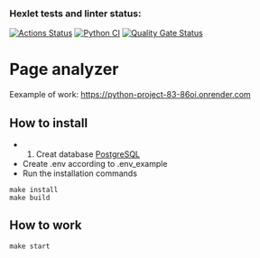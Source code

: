 ### Hexlet tests and linter status:
[![Actions Status](https://github.com/DaniilShomin/python-project-83/actions/workflows/hexlet-check.yml/badge.svg)](https://github.com/DaniilShomin/python-project-83/actions)
[![Python CI](https://github.com/DaniilShomin/python-project-83/actions/workflows/pyci.yml/badge.svg)](https://github.com/DaniilShomin/python-project-83/actions/workflows/pyci.yml)
[![Quality Gate Status](https://sonarcloud.io/api/project_badges/measure?project=DaniilShomin_python-project-83&metric=alert_status)](https://sonarcloud.io/summary/new_code?id=DaniilShomin_python-project-83)

# Page analyzer  
Eexample of work: https://python-project-83-86oi.onrender.com

## How to install  
* 1. Creat database [PostgreSQL](https://github.com/Hexlet/ru-instructions/blob/main/postgresql.md)  
* Create .env according to .env_example  
* Run the installation commands  
```
make install
make build
```
## How to work  
```
make start
```
